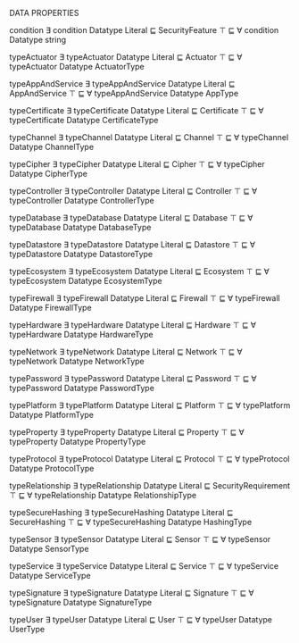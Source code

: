 
DATA PROPERTIES


condition
∃ condition Datatype Literal ⊑ SecurityFeature
⊤ ⊑ ∀ condition Datatype string

typeActuator
∃ typeActuator Datatype Literal ⊑ Actuator
⊤ ⊑ ∀ typeActuator Datatype ActuatorType

typeAppAndService
∃ typeAppAndService Datatype Literal ⊑ AppAndService
⊤ ⊑ ∀ typeAppAndService Datatype AppType

typeCertificate
∃ typeCertificate Datatype Literal ⊑ Certificate
⊤ ⊑ ∀ typeCertificate Datatype CertificateType

typeChannel
∃ typeChannel Datatype Literal ⊑ Channel
⊤ ⊑ ∀ typeChannel Datatype ChannelType

typeCipher
∃ typeCipher Datatype Literal ⊑ Cipher
⊤ ⊑ ∀ typeCipher Datatype CipherType

typeController
∃ typeController Datatype Literal ⊑ Controller
⊤ ⊑ ∀ typeController Datatype ControllerType

typeDatabase
∃ typeDatabase Datatype Literal ⊑ Database
⊤ ⊑ ∀ typeDatabase Datatype DatabaseType

typeDatastore
∃ typeDatastore Datatype Literal ⊑ Datastore
⊤ ⊑ ∀ typeDatastore Datatype DatastoreType

typeEcosystem
∃ typeEcosystem Datatype Literal ⊑ Ecosystem
⊤ ⊑ ∀ typeEcosystem Datatype EcosystemType

typeFirewall
∃ typeFirewall Datatype Literal ⊑ Firewall
⊤ ⊑ ∀ typeFirewall Datatype FirewallType

typeHardware
∃ typeHardware Datatype Literal ⊑ Hardware
⊤ ⊑ ∀ typeHardware Datatype HardwareType

typeNetwork
∃ typeNetwork Datatype Literal ⊑ Network
⊤ ⊑ ∀ typeNetwork Datatype NetworkType

typePassword
∃ typePassword Datatype Literal ⊑ Password
⊤ ⊑ ∀ typePassword Datatype PasswordType

typePlatform
∃ typePlatform Datatype Literal ⊑ Platform
⊤ ⊑ ∀ typePlatform Datatype PlatformType

typeProperty
∃ typeProperty Datatype Literal ⊑ Property
⊤ ⊑ ∀ typeProperty Datatype PropertyType

typeProtocol
∃ typeProtocol Datatype Literal ⊑ Protocol
⊤ ⊑ ∀ typeProtocol Datatype ProtocolType

typeRelationship
∃ typeRelationship Datatype Literal ⊑ SecurityRequirement
⊤ ⊑ ∀ typeRelationship Datatype RelationshipType

typeSecureHashing
∃ typeSecureHashing Datatype Literal ⊑ SecureHashing
⊤ ⊑ ∀ typeSecureHashing Datatype HashingType

typeSensor
∃ typeSensor Datatype Literal ⊑ Sensor
⊤ ⊑ ∀ typeSensor Datatype SensorType

typeService
∃ typeService Datatype Literal ⊑ Service
⊤ ⊑ ∀ typeService Datatype ServiceType

typeSignature
∃ typeSignature Datatype Literal ⊑ Signature
⊤ ⊑ ∀ typeSignature Datatype SignatureType

typeUser
∃ typeUser Datatype Literal ⊑ User
⊤ ⊑ ∀ typeUser Datatype UserType

